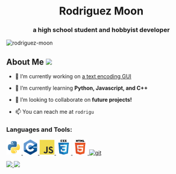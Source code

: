 <h1 align="center">Rodriguez Moon</h1>
<h3 align="center">a high school student and hobbyist developer</h3>

<p align="left"> <img src="https://komarev.com/ghpvc/?username=rodriguez-moon&label=Profile%20views&color=aa55ff&style=flat" alt="rodriguez-moon" /> </p>

<h2> 
  About Me 
  <img src="https://media.giphy.com/media/eNwDoyJQmdWarGzmQd/giphy.gif" width=32px> 
</h2>

- 🔭 I’m currently working on [a text encoding GUI](https://github.com/rodriguez-moon/encoding-tool-gui)

- 🌱 I’m currently learning **Python, Javascript, and C++**

- 👯 I’m looking to collaborate on **future projects!**

- 📫 You can reach me at <code>&#114;&#111;&#100;&#114;&#105;&#103;&#117;<span style="display:none">&#101;&#122;&#91;&#100;&#111;&#116;&#93;&#109;&#111;&#111;&#110;&#91;<span style="display:none">&#97;&#116;&#93;&#112;&#109;&#91;<span style="display:none">&#100;&#111;&#116;&#93;&#109;&#101;</code>

<h3 align="left">Languages and Tools:</h3>
<p align="left"> <a href="https://www.python.org" target="_blank" rel="noreferrer"> <img src="https://raw.githubusercontent.com/devicons/devicon/master/icons/python/python-original.svg" alt="python" width="40" height="40"/> </a> <a href="https://www.w3schools.com/cpp/" target="_blank" rel="noreferrer"> <img src="https://raw.githubusercontent.com/devicons/devicon/master/icons/cplusplus/cplusplus-original.svg" alt="cplusplus" width="40" height="40"/> </a> </a> <a href="https://developer.mozilla.org/en-US/docs/Web/JavaScript" target="_blank" rel="noreferrer"> <img src="https://raw.githubusercontent.com/devicons/devicon/master/icons/javascript/javascript-original.svg" alt="javascript" width="40" height="40"/> </a> <a href="https://www.w3schools.com/css/" target="_blank" rel="noreferrer"> <img src="https://raw.githubusercontent.com/devicons/devicon/master/icons/css3/css3-original-wordmark.svg" alt="css3" width="40" height="40"/> </a> </a> <a href="https://www.w3.org/html/" target="_blank" rel="noreferrer"> <img src="https://raw.githubusercontent.com/devicons/devicon/master/icons/html5/html5-original-wordmark.svg" alt="html5" width="40" height="40"/> <a href="https://git-scm.com/" target="_blank" rel="noreferrer"> <img src="https://www.vectorlogo.zone/logos/git-scm/git-scm-icon.svg" alt="git" width="40" height="40"/> </p>


<p align="left">
    <a href="https://github.com/rodriguez-moon">
        <img width="49.5%" src="https://github-readme-stats.vercel.app/api?username=rodriguez-moon&show_icons=true&count_private=true&include_all_commits=true&theme=tokyonight&hide_border=true">
        <img width="49.5%" src="https://github-readme-streak-stats.herokuapp.com/?user=rodriguez-moon&theme=tokyonight&hide_border=true">
    </a>
</p>
